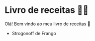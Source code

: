 # Livro de receitas :man_cook:

Olá! Bem vindo ao meu livro de receitas :wave:



- Strogonoff de Frango

